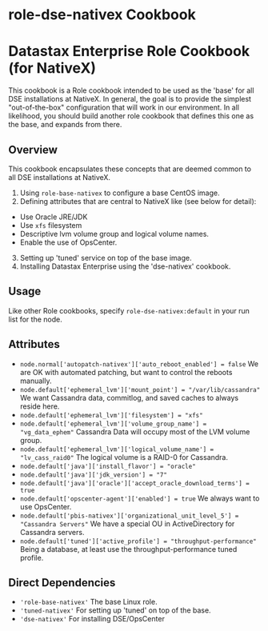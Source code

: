role-dse-nativex Cookbook
====================
# Datastax Enterprise Role Cookbook (for NativeX)
This cookbook is a Role cookbook intended to be used as the 'base' for all DSE installations at NativeX.
In general, the goal is to provide the simplest "out-of-the-box" configuration that will work in our environment.
In all likelihood, you should build another role cookbook that defines this one as the base, and expands from there.

## Overview
This cookbook encapsulates these concepts that are deemed common to all DSE installations at NativeX.
1. Using `role-base-nativex` to configure a base CentOS image.
2. Defining attributes that are central to NativeX like (see below for detail):
  - Use Oracle JRE/JDK
  - Use `xfs` filesystem
  - Descriptive lvm volume group and logical volume names.
  - Enable the use of OpsCenter.
3. Setting up 'tuned' service on top of the base image.
4. Installing Datastax Enterprise using the 'dse-nativex' cookbook.

## Usage

Like other Role cookbooks, specify `role-dse-nativex:default` in your run list for the node.

## Attributes
* `node.normal['autopatch-nativex']['auto_reboot_enabled'] = false` We are OK with automated patching, but want to control the reboots manually.
* `node.default['ephemeral_lvm']['mount_point'] = "/var/lib/cassandra"` We want Cassandra data, commitlog, and saved caches to always reside here.
* `node.default['ephemeral_lvm']['filesystem'] = "xfs"` 
* `node.default['ephemeral_lvm']['volume_group_name'] = "vg_data_ephem"` Cassandra Data will occupy most of the LVM volume group.
* `node.default['ephemeral_lvm']['logical_volume_name'] = "lv_cass_raid0"` The logical volume is a RAID-0 for Cassandra.
* `node.default['java']['install_flavor'] = "oracle"` 
* `node.default['java']['jdk_version'] = "7"` 
* `node.default['java']['oracle']['accept_oracle_download_terms'] = true` 
* `node.default['opscenter-agent']['enabled'] = true` We always want to use OpsCenter.
* `node.default['pbis-nativex']['organizational_unit_level_5'] = "Cassandra Servers"` We have a special OU in ActiveDirectory for Cassandra servers.
* `node.default['tuned']['active_profile'] = "throughput-performance"` Being a database, at least use the throughput-performance tuned profile.

## Direct Dependencies
* `'role-base-nativex'` The base Linux role.
* `'tuned-nativex'` For setting up 'tuned' on top of the base.
* `'dse-nativex'` For installing DSE/OpsCenter
